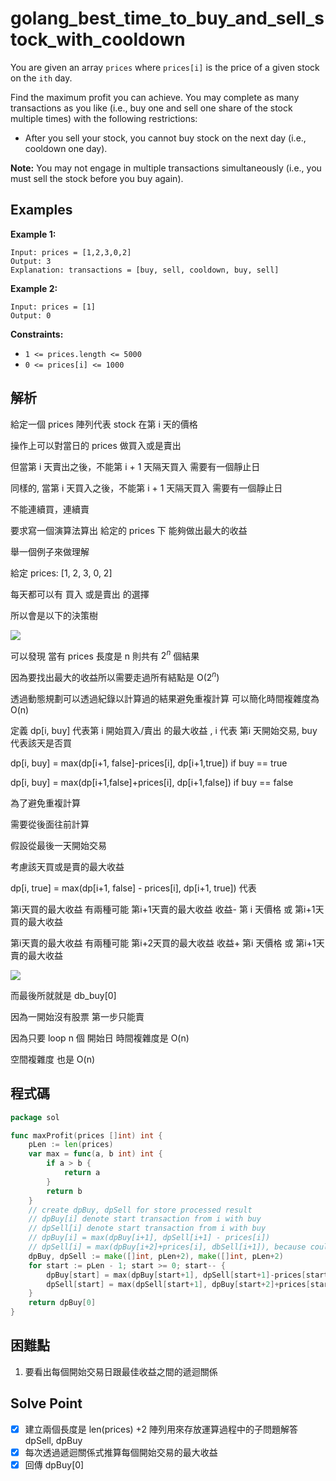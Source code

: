 # golang_best_time_to_buy_and_sell_stock_with_cooldown

You are given an array `prices` where `prices[i]` is the price of a given stock on the `ith` day.

Find the maximum profit you can achieve. You may complete as many transactions as you like (i.e., buy one and sell one share of the stock multiple times) with the following restrictions:

- After you sell your stock, you cannot buy stock on the next day (i.e., cooldown one day).

**Note:** You may not engage in multiple transactions simultaneously (i.e., you must sell the stock before you buy again).

## Examples

**Example 1:**

```
Input: prices = [1,2,3,0,2]
Output: 3
Explanation: transactions = [buy, sell, cooldown, buy, sell]

```

**Example 2:**

```
Input: prices = [1]
Output: 0

```

**Constraints:**

- `1 <= prices.length <= 5000`
- `0 <= prices[i] <= 1000`

## 解析

給定一個 prices 陣列代表 stock 在第 i 天的價格

操作上可以對當日的 prices 做買入或是賣出

但當第 i 天賣出之後，不能第 i + 1 天隔天買入 需要有一個靜止日

同樣的, 當第 i 天買入之後，不能第 i + 1 天隔天買入 需要有一個靜止日

不能連續買，連續賣

要求寫一個演算法算出 給定的 prices 下 能夠做出最大的收益

舉一個例子來做理解

給定 prices: [1, 2, 3, 0, 2]

每天都可以有 買入 或是賣出 的選擇

所以會是以下的決策樹

![](https://i.imgur.com/LY94x6a.png)

可以發現 當有 prices 長度是 n 則共有 $2^n$ 個結果

因為要找出最大的收益所以需要走過所有結點是 O($2^n$)

透過動態規劃可以透過紀錄以計算過的結果避免重複計算 可以簡化時間複雜度為 O(n)

定義 dp[i, buy] 代表第 i 開始買入/賣出 的最大收益 , i 代表 第i 天開始交易, buy 代表該天是否買

dp[i, buy] = max(dp[i+1, false]-prices[i], dp[i+1,true]) if buy == true

dp[i, buy] = max(dp[i+1,false]+prices[i], dp[i+1,false]) if buy == false

為了避免重複計算

需要從後面往前計算

假設從最後一天開始交易

考慮該天買或是賣的最大收益

dp[i, true] = max(dp[i+1, false] - prices[i], dp[i+1, true]) 代表 

第i天買的最大收益 有兩種可能 第i+1天賣的最大收益 收益- 第 i 天價格 或  第i+1天買的最大收益 

第i天賣的最大收益 有兩種可能 第i+2天買的最大收益 收益+ 第i 天價格 或  第i+1天賣的最大收益  


![](https://i.imgur.com/SlMcJRM.png)

而最後所就就是 db_buy[0]

因為一開始沒有股票 第一步只能賣

因為只要 loop n 個 開始日 時間複雜度是 O(n)

空間複雜度 也是 O(n)

## 程式碼
```go
package sol

func maxProfit(prices []int) int {
	pLen := len(prices)
	var max = func(a, b int) int {
		if a > b {
			return a
		}
		return b
	}
	// create dpBuy, dpSell for store processed result
	// dpBuy[i] denote start transaction from i with buy
	// dpSell[i] denote start transaction from i with buy
	// dpBuy[i] = max(dpBuy[i+1], dpSell[i+1] - prices[i])
	// dpSell[i] = max(dpBuy[i+2]+prices[i], dbSell[i+1]), because could not buy after sell the next day
	dpBuy, dpSell := make([]int, pLen+2), make([]int, pLen+2)
	for start := pLen - 1; start >= 0; start-- {
		dpBuy[start] = max(dpBuy[start+1], dpSell[start+1]-prices[start])
		dpSell[start] = max(dpSell[start+1], dpBuy[start+2]+prices[start])
	}
	return dpBuy[0]
}

```
## 困難點

1. 要看出每個開始交易日跟最佳收益之間的遞迴關係

## Solve Point

- [x]  建立兩個長度是 len(prices) +2 陣列用來存放運算過程中的子問題解答 dpSell, dpBuy
- [x]  每次透過遞迴關係式推算每個開始交易的最大收益
- [x]  回傳 dpBuy[0]